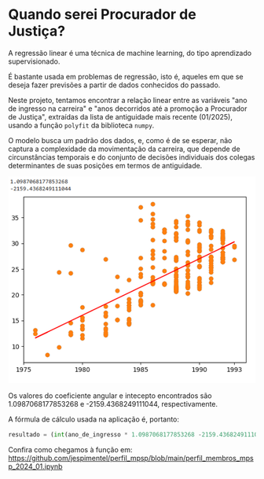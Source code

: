 # Quando serei Procurador de Justiça?

A regressão linear é uma técnica de machine learning, do tipo aprendizado supervisionado.

É bastante usada em problemas de regressão, isto é, aqueles em que se deseja fazer previsões a partir de dados conhecidos do passado.

Neste projeto, tentamos encontrar a relação linear entre as variáveis "ano de ingresso na carreira" e "anos decorridos até a promoção a Procurador de Justiça", extraídas da lista de antiguidade mais recente (01/2025), usando a função `polyfit` da biblioteca `numpy`.

O modelo busca um padrão dos dados, e, como é de se esperar, não captura a complexidade da movimentação da carreira, que depende de circunstâncias temporais e do conjunto de decisões individuais dos colegas determinantes de suas posições em termos de antiguidade.

![Ingresso x Tempo até a promoção](img/plot_tempo_promoção.png)

Os valores do coeficiente angular e intecepto encontrados são 1.0987068177853268 e -2159.4368249111044, respectivamente.

A fórmula de cálculo usada na aplicação é, portanto:

```python 
resultado = (int(ano_de_ingresso * 1.0987068177853268 -2159.4368249111044 + ano_de_ingresso))
```

Confira como chegamos à função em: https://github.com/jespimentel/perfil_mpsp/blob/main/perfil_membros_mpsp_2024_01.ipynb

